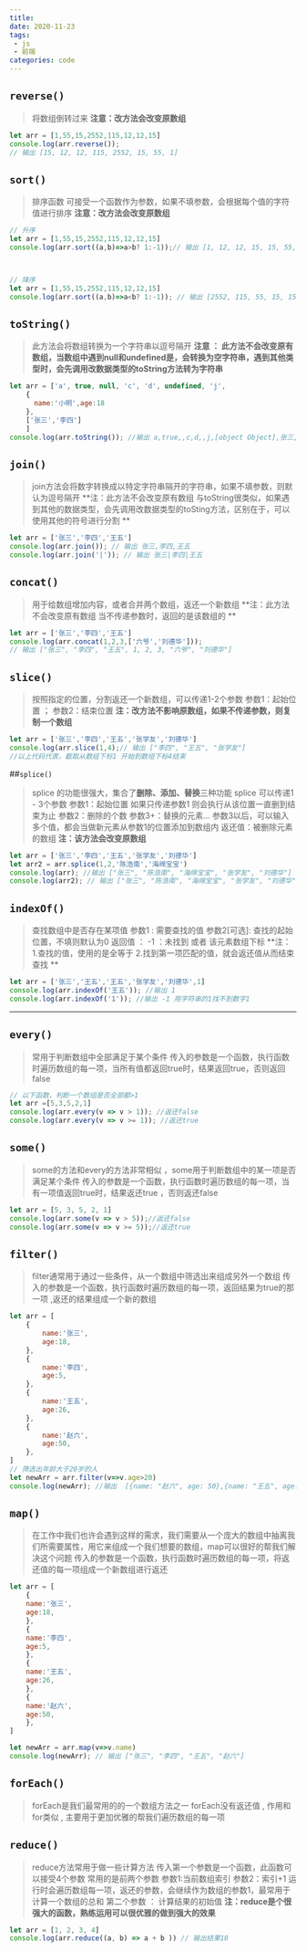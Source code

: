 ```yaml
---
title: 
date: 2020-11-23
tags:
 - js
 - 前端
categories: code
---
```



## `reverse()`
>将数组倒转过来 **注意：改方法会改变原数组**

```javascript
let arr = [1,55,15,2552,115,12,12,15]
console.log(arr.reverse());
// 输出 [15, 12, 12, 115, 2552, 15, 55, 1]

```

## `sort()`
> 排序函数 可接受一个函数作为参数，如果不填参数，会根据每个值的字符值进行排序
>**注意：改方法会改变原数组**

```javascript
// 升序
let arr = [1,55,15,2552,115,12,12,15]
console.log(arr.sort((a,b)=>a>b? 1:-1));// 输出 [1, 12, 12, 15, 15, 55, 115, 2552]



// 降序
let arr = [1,55,15,2552,115,12,12,15]
console.log(arr.sort((a,b)=>a<b? 1:-1)); // 输出 [2552, 115, 55, 15, 15, 12, 12, 1]
```

## `toString()`
>此方法会将数组转换为一个字符串以逗号隔开
>**注意 ： 此方法不会改变原有数组，当数组中遇到null和undefined是，会转换为空字符串，遇到其他类型时，会先调用改数据类型的toString方法转为字符串**

```javascript
let arr = ['a', true, null, 'c', 'd', undefined, 'j',
	{
      name:'小明',age:18
    },
	['张三','李四']
	]
console.log(arr.toString()); //输出 a,true,,c,d,,j,[object Object],张三,李四

```
## `join()`
> join方法会将数字转换成以特定字符串隔开的字符串，如果不填参数，则默认为逗号隔开
>**注：此方法不会改变原有数组
与toString很类似，如果遇到其他的数据类型，会先调用改数据类型的toSting方法，区别在于，可以使用其他的符号进行分割
**


```javascript
let arr = ['张三','李四','王五']
console.log(arr.join()); // 输出 张三,李四,王五
console.log(arr.join('|')); // 输出 张三|李四|王五
```

## `concat()`
> 用于给数组增加内容，或者合并两个数组，返还一个新数组
> **注：此方法不会改变原有数组
当不传递参数时，返回的是该数组的
**

```javascript
let arr = ['张三','李四','王五']
console.log(arr.concat(1,2,3,['六爷','刘德华']));
// 输出 ["张三", "李四", "王五", 1, 2, 3, "六爷", "刘德华"]
```

## `slice()`
> 按照指定的位置，分割返还一个新数组，可以传递1-2个参数 
> 参数1：起始位置 ； 参数2：结束位置
> **注：改方法不影响原数组，如果不传递参数，则复制一个数组**

```javascript
let arr = ['张三','李四','王五','张学友','刘德华']
console.log(arr.slice(1,4);// 输出 ["李四", "王五", "张学友"]
//以上代码代表，截取从数组下标1 开始到数组下标4结束
```

##`splice()`
> splice 的功能很强大，集合了**删除、添加、替换**三种功能
> splice 可以传递1 - 3个参数
> 参数1：起始位置  如果只传递参数1 则会执行从该位置一直删到结束为止
> 参数2：删除的个数
> 参数3+：替换的元素... 参数3以后，可以输入多个值，都会当做新元素从参数1的位置添加到数组内
> 返还值：被删除元素的数组
> **注：该方法会改变原数组**

```javascript
let arr = ['张三','李四','王五','张学友','刘德华']
let arr2 = arr.splice(1,2,'陈浩南','海绵宝宝')
console.log(arr); //输出 ["张三", "陈浩南", "海绵宝宝", "张学友", "刘德华"]
console.log(arr2); // 输出 ["张三", "陈浩南", "海绵宝宝", "张学友", "刘德华"]
```

## `indexOf()`
> 查找数组中是否存在某项值
> 参数1 : 需要查找的值
> 参数2[可选]: 查找的起始位置，不填则默认为0
> 返回值 ： -1 ：未找到 或者 该元素数组下标
> **注：
1.查找的值，使用的是全等于
2.找到第一项匹配的值，就会返还值从而结束查找
**

```javascript
let arr = ['张三','王五','王五','张学友','刘德华',1]
console.log(arr.indexOf('王五')); //输出 1
console.log(arr.indexOf('1')); //输出 -1 用字符串的1找不到数字1
```

------------



## `every()`
> 常用于判断数组中全部满足于某个条件
> 传入的参数是一个函数，执行函数时遍历数组的每一项，当所有值都返回true时，结果返回true，否则返回false

```JavaScript
// 以下函数，判断一个数组是否全部都>1
let arr =[5,3,5,2,1]
console.log(arr.every(v => v > 1)); //返还false
console.log(arr.every(v => v >= 1)); //返还true
```
## `some()`
> some的方法和every的方法非常相似 ，some用于判断数组中的某一项是否满足某个条件
> 传入的参数是一个函数，执行函数时遍历数组的每一项，当有一项值返回true时，结果返还true ，否则返还false

```JavaScript
let arr = [5, 3, 5, 2, 1]
console.log(arr.some(v => v > 5));//返还false
console.log(arr.some(v => v >= 5));//返还true
```

## `filter()`
> filter通常用于通过一些条件，从一个数组中筛选出来组成另外一个数组
> 传入的参数是一个函数，执行函数时遍历数组的每一项，返回结果为true的那一项 ,返还的结果组成一个新的数组

```JavaScript
let arr = [
	{
		name:'张三',
		age:18,
	},
	{
		name:'李四',
		age:5,
	},
	{
		name:'王五',
		age:26,
	},
	{
		name:'赵六',
		age:50,
	},
]
// 筛选出年龄大于20岁的人
let newArr = arr.filter(v=>v.age>20)
console.log(newArr); //输出  [{name: "赵六", age: 50},{name: "王五", age: 26}]
```

## `map()`
>  在工作中我们也许会遇到这样的需求，我们需要从一个庞大的数组中抽离我们所需要属性，用它来组成一个我们想要的数组，map可以很好的帮我们解决这个问题
> 传入的参数是一个函数，执行函数时遍历数组的每一项，将返还值的每一项组成一个新数组进行返还

```JavaScript
let arr = [
	{
	name:'张三',
	age:18,
	},
	{
	name:'李四',
	age:5,
	},
	{
	name:'王五',
	age:26,
	},
	{
	name:'赵六',
	age:50,
	},
]

let newArr = arr.map(v=>v.name)
console.log(newArr); // 输出 ["张三", "李四", "王五", "赵六"]
```

## `forEach()`
> forEach是我们最常用的的一个数组方法之一
> forEach没有返还值 , 作用和for类似 , 主要用于更加优雅的帮我们遍历数组的每一项


## `reduce()`
> reduce方法常用于做一些计算方法
> 传入第一个参数是一个函数，此函数可以接受4个参数 常用的是前两个参数 参数1:当前数组索引 参数2：索引+1
运行时会遍历数组每一项，返还的参数，会继续作为数组的参数1，最常用于计算一个数组的总和
> 第二个参数 ： 计算结果的初始值
> **注：reduce是个很强大的函数，熟练运用可以很优雅的做到强大的效果**

```JavaScript
let arr = [1, 2, 3, 4]
console.log(arr.reduce((a, b) => a + b )) // 输出结果10
```




